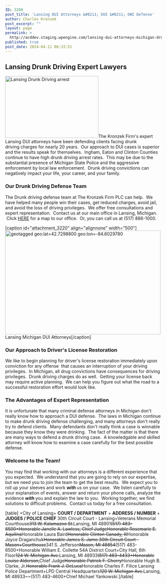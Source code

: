 ```yaml
---
ID: 3200
post_title: 'Lansing DUI Attorneys &#8211; DUI &#8211; OWI Defense'
author: Charles Kronzek
post_excerpt: ""
layout: page
permalink: >
  http://acddev.staging.wpengine.com/lansing-dui-attorneys-michigan-drunk-driving-owi-defense-lawyers.html
published: true
post_date: 2014-04-11 06:33:51
---
```

<h2>Lansing Drunk Driving Expert Lawyers</h2>
<a href="http://acddev.staging.wpengine.com/wp-content/uploads/2014/04/Man-in-Car-with-Police-Lights-Behind-e1397218302173.jpg"><img class="size-medium wp-image-3209 alignleft" src="http://acddev.staging.wpengine.com/wp-content/uploads/2014/04/Man-in-Car-with-Police-Lights-Behind-300x199.jpg" alt="Lansing Drunk Driving arrest" width="300" height="199" /></a>The Kronzek Firm's expert Lansing DUI attorneys have been defending clients facing drunk driving charges for nearly 20 years.  Our approach to DUI cases is superior and the results speak for themselves.  Ingham, Eaton and Clinton Counties continue to have high drunk driving arrest rates.  This may be due to the substantial presence of Michigan State Police and the aggressive enforcement by local law enforcement.  Drunk driving convictions can negatively impact your life, your career, and your family.
<h3>Our Drunk Driving Defense Team</h3>
The Drunk driving defense team at The Kronzek Firm PLC can help.  We have helped many people win their cases, get reduced charges, avoid jail, and avoid the loss of driving privileges.  We offer free consultations and expert representation.  Contact us at our main office in Lansing, Michigan.  Click <a title="The Kronzek Firm main office" href="https://www.google.com/maps/place/42°43'47.6%22N+84°36'10.7%22W/@42.72988,-84.602978,15z/data=!3m1!4b1!4m2!3m1!1s0x0:0x0" target="_blank">HERE</a> for a map to our office.  Or, you can call us at (517) 886-1000.

[caption id="attachment_3220" align="alignnone" width="500"]<a href="http://acddev.staging.wpengine.com/wp-content/uploads/2014/04/KC-Group-Photo-28-Oct-2013-08-39-48-e1397225258151.jpg"><img class="size-full wp-image-3220  " title="Lansing DUI Attorneys 420 S. Waverly, Ste 100, Lansing, MI 48917" src="http://acddev.staging.wpengine.com/wp-content/uploads/2014/04/KC-Group-Photo-28-Oct-2013-08-39-48-e1397225258151.jpg" alt="geotagged geo:lat=42.7298800 geo:lon=-84.6029780" width="500" height="334" /></a> Lansing Michigan DUI Attorneys[/caption]
<h3>Our Approach to Driver's License Restoration</h3>
We like to begin planning for driver's license restoration immediately upon conviction for any offense  that causes an interruption of your driving privileges.  In Michigan, all drug convictions have consequences for driving privileges.  Drunk driving charges do as well.  Getting your license back may require active planning.  We can help you figure out what the road to a successful restoration effort would look like.
<h3>The Advantages of Expert Representation</h3>
It is unfortunate that many criminal defense attorneys in Michigan don't really know how to approach a DUI defense.  The laws in Michigan continue to make drunk driving defense challenging, and many attorneys don't really try to defend clients.  Many defendants don't really think a case is winnable because they know they were drinking.  The fact of the matter is that there are many ways to defend a drunk driving case.  A knowledgable and skilled attorney will know how to examine a case carefully for the best possible defense.
<h3>Welcome to the Team!</h3>
You may find that working with our attorneys is a different experience that you expected.  We understand that you are going to rely on our expertise, but we need you to join the team to get the best results.  We expect you to roll up your sleeves and work <strong><em>with</em> </strong>us on your case.  We listen carefully to your explanation of events, answer and return your phone calls, analyze the evidence <em><strong>with</strong></em><strong> </strong>you and explain the law to you.  Working together, we find solutions to difficult problems.  Contact us today for a free consultation.

[table] +City of Lansing+
<strong>COURT / DEPARTMENT</strong> + <strong>ADDRESS / NUMBER</strong> + <strong>JUDGES / POLICE CHIEF</strong>
30th Circuit Court - Lansing+Veterans Memorial Courthouse~~313 W. Kalamazoo St.~~Lansing, MI 48901~~(517) 483-6500+Honorable Janelle A. Lawless, ~~Chief Judge~~Honorable Rosemarie E. Aquilina~~Honorable Laura Baird~~Honorable Clinton Canady, III~~Honorable Joyce Draganchuk~~Honorable James S. Jamo
30th Circuit Court - Mason+Courthouse~~341 S. Jefferson~~Mason, MI 48854~~(517) 483-6500+Honorable William E. Collette
54A District Court+City Hall, 6th Floor~~124 W. Michigan Ave.~~Lansing, MI 48933~~(517) 483-4433+Honorable Louise Alderson,~~Chief Judge~~Honorable Patrick F. Cherry~~Honorable Hugh B. Clarke, Jr.~~Honorable Frank J. DeLuca~~Honorable Charles F. Filice
Lansing Police Department+LPD Central Headquarters~~120 W. Michigan Ave.~~Lansing, MI 48933~~(517) 483-4600+Chief Michael Yankowski [/table]